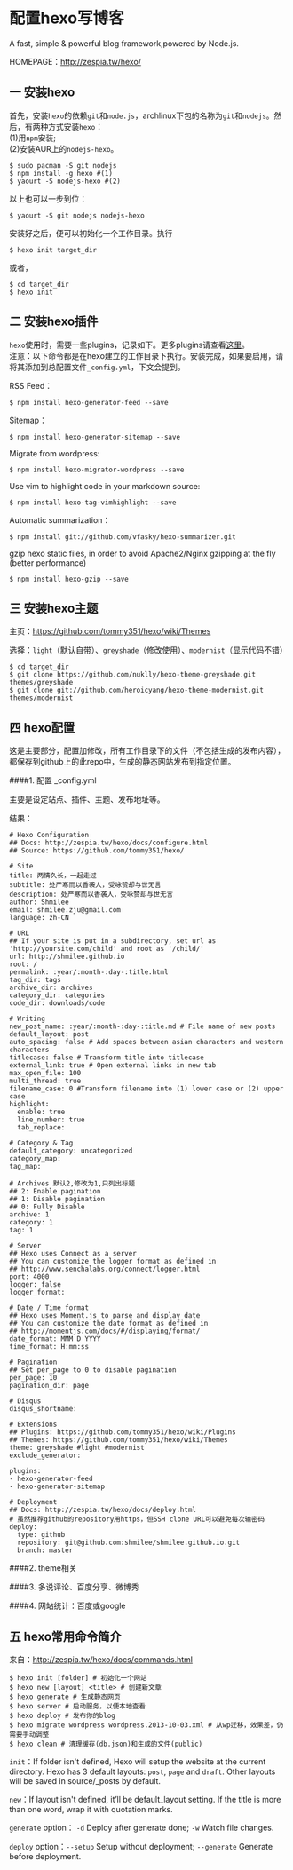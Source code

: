 配置hexo写博客
==========

A fast, simple & powerful blog framework,powered by Node.js.

HOMEPAGE：http://zespia.tw/hexo/

一 安装hexo
--------

  首先，安装`hexo`的依赖`git`和`node.js`，archlinux下包的名称为`git`和`nodejs`。然后，有两种方式安装`hexo`：  
  (1)用`npm`安装;  
  (2)安装AUR上的`nodejs-hexo`。
  ```
  $ sudo pacman -S git nodejs
  $ npm install -g hexo #(1)
  $ yaourt -S nodejs-hexo #(2)
  ```
  以上也可以一步到位：
  ```
  $ yaourt -S git nodejs nodejs-hexo
  ```

  安装好之后，便可以初始化一个工作目录。执行
  ```
  $ hexo init target_dir
  ```
  或者，
  ```
  $ cd target_dir
  $ hexo init
  ```

二 安装hexo插件
----------

  `hexo`使用时，需要一些plugins，记录如下。更多plugins请查看[这里](https://github.com/tommy351/hexo/wiki/Plugins)。  
  注意：以下命令都是在hexo建立的工作目录下执行。安装完成，如果要启用，请将其添加到总配置文件`_config.yml`，下文会提到。

  RSS Feed：
  ```
  $ npm install hexo-generator-feed --save
  ```
  Sitemap：
  ```
  $ npm install hexo-generator-sitemap --save
  ```
  Migrate from wordpress:
  ```
  $ npm install hexo-migrator-wordpress --save
  ```
  Use vim to highlight code in your markdown source:
  ```
  $ npm install hexo-tag-vimhighlight --save
  ```
  Automatic summarization：
  ```
  $ npm install git://github.com/vfasky/hexo-summarizer.git
  ```
  gzip hexo static files, in order to avoid Apache2/Nginx gzipping at the fly (better performance)
  ```
  $ npm install hexo-gzip --save
  ```

三 安装hexo主题
----------

  主页：https://github.com/tommy351/hexo/wiki/Themes

  选择：`light`（默认自带）、`greyshade`（修改使用）、`modernist`（显示代码不错）
  ```
  $ cd target_dir
  $ git clone https://github.com/nuklly/hexo-theme-greyshade.git themes/greyshade
  $ git clone git://github.com/heroicyang/hexo-theme-modernist.git themes/modernist
  ```

四 hexo配置
--------

  这是主要部分，配置加修改，所有工作目录下的文件（不包括生成的发布内容），都保存到github上的此repo中，生成的静态网站发布到指定位置。

####1. 配置 _config.yml
 
  主要是设定站点、插件、主题、发布地址等。

  结果：
```
# Hexo Configuration
## Docs: http://zespia.tw/hexo/docs/configure.html
## Source: https://github.com/tommy351/hexo/

# Site
title: 两情久长，一起走过
subtitle: 处严寒而以香袭人，受咏赞却与世无言
description: 处严寒而以香袭人，受咏赞却与世无言
author: Shmilee
email: shmilee.zju@gmail.com
language: zh-CN

# URL
## If your site is put in a subdirectory, set url as 'http://yoursite.com/child' and root as '/child/'
url: http://shmilee.github.io
root: /
permalink: :year/:month-:day-:title.html
tag_dir: tags
archive_dir: archives
category_dir: categories
code_dir: downloads/code

# Writing
new_post_name: :year/:month-:day-:title.md # File name of new posts
default_layout: post
auto_spacing: false # Add spaces between asian characters and western characters
titlecase: false # Transform title into titlecase
external_link: true # Open external links in new tab
max_open_file: 100
multi_thread: true
filename_case: 0 #Transform filename into (1) lower case or (2) upper case
highlight:
  enable: true
  line_number: true
  tab_replace:

# Category & Tag
default_category: uncategorized
category_map:
tag_map:

# Archives 默认2,修改为1,只列出标题
## 2: Enable pagination
## 1: Disable pagination
## 0: Fully Disable
archive: 1
category: 1
tag: 1

# Server
## Hexo uses Connect as a server
## You can customize the logger format as defined in
## http://www.senchalabs.org/connect/logger.html
port: 4000
logger: false
logger_format:

# Date / Time format
## Hexo uses Moment.js to parse and display date
## You can customize the date format as defined in
## http://momentjs.com/docs/#/displaying/format/
date_format: MMM D YYYY
time_format: H:mm:ss

# Pagination
## Set per_page to 0 to disable pagination
per_page: 10
pagination_dir: page

# Disqus
disqus_shortname:

# Extensions
## Plugins: https://github.com/tommy351/hexo/wiki/Plugins
## Themes: https://github.com/tommy351/hexo/wiki/Themes
theme: greyshade #light #modernist
exclude_generator:

plugins:
- hexo-generator-feed
- hexo-generator-sitemap

# Deployment
## Docs: http://zespia.tw/hexo/docs/deploy.html
# 虽然推荐github的repository用https，但SSH clone URL可以避免每次输密码
deploy:
  type: github
  repository: git@github.com:shmilee/shmilee.github.io.git
  branch: master
```

####2. theme相关

####3. 多说评论、百度分享、微博秀

####4. 网站统计：百度或google


五 hexo常用命令简介
----------
  来自：http://zespia.tw/hexo/docs/commands.html

  ```
  $ hexo init [folder] # 初始化一个网站
  $ hexo new [layout] <title> # 创建新文章
  $ hexo generate # 生成静态网页
  $ hexo server # 启动服务，以便本地查看
  $ hexo deploy # 发布你的blog
  $ hexo migrate wordpress wordpress.2013-10-03.xml # 从wp迁移，效果差，仍需要手动调整
  $ hexo clean # 清理缓存(db.json)和生成的文件(public)
  ```

  `init`：If folder isn't defined, Hexo will setup the website at the current directory. Hexo has 3 default layouts: `post`, `page` and `draft`. Other layouts will be saved in source/_posts by default.

  `new`：If layout isn't defined, it’ll be default_layout setting. If the title is more than one word, wrap it with quotation marks.

  `generate` option： `-d` Deploy after generate done; `-w` Watch file changes.

  `deploy` option：`--setup` Setup without deployment; `--generate` Generate before deployment.
